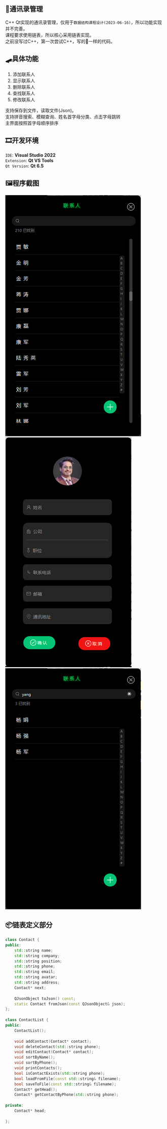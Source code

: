 ﻿## 🧛‍通讯录管理
C++ Qt实现的通讯录管理，仅用于`数据结构课程设计(2023-06-16)`，所以功能实现并不完善。  
课程要求使用链表，所以核心采用链表实现。  
之前没写过C++，第一次尝试C++，写的💩一样的代码。

## 🛹具体功能
1. 添加联系人
2. 显示联系人
3. 删除联系人
4. 查找联系人
5. 修改联系人

支持保存到文件，读取文件(Json)。  
支持拼音搜索、模糊查询、姓名首字母分类、点击字母跳转  
主界面按照首字母顺序排序

## 🎞开发环境
`IDE`: **Visual Studio 2022**  
`Extension`: **Qt VS Tools**  
`Qt Version`: **Qt 6.5**

## 🖼️程序截图
![](Screenshots/MainWindow.png)
![](Screenshots/AddEditWindow.png)
![](Screenshots/Search.png)

## 📦链表定义部分
```cpp
class Contact {
public:
    std::string name;
    std::string company;
    std::string position;
    std::string phone;
    std::string email;
    std::string avatar;
    std::string address;
    Contact* next;

    QJsonObject toJson() const;
    static Contact fromJson(const QJsonObject& json);
};

class ContactList {
public:
    ContactList();

    void addContact(Contact* contact);
    void deleteContact(std::string phone);
    void editContact(Contact* contact);
    void sortByName();
    void sortByPhone();
    void printContacts();
    bool isContactExists(std::string phone);
    bool loadFromFile(const std::string& filename);
    bool saveToFile(const std::string& filename);
    Contact* getHead();
    Contact* getContactByPhone(std::string phone);

private:
    Contact* head;

};
```
